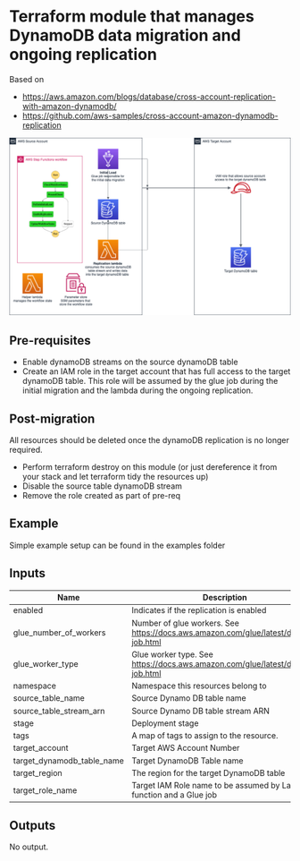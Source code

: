 # Terraform module that manages DynamoDB data migration and ongoing replication 

Based on

 * https://aws.amazon.com/blogs/database/cross-account-replication-with-amazon-dynamodb/
 * https://github.com/aws-samples/cross-account-amazon-dynamodb-replication

![DynamoDB replication](dynamodb-replication.png "DynamoDB replication infrastructure diagram")

## Pre-requisites
 * Enable dynamoDB streams on the source dynamoDB table
 * Create an IAM role in the target account that has full access to the target dynamoDB table. 
This role will be assumed by the glue job during the initial migration and the lambda 
during the ongoing replication.

## Post-migration
All resources should be deleted once the dynamoDB replication is no longer required.
 
 * Perform terraform destroy on this module (or just dereference it from your stack and 
 let terraform tidy the resources up)
 * Disable the source table dynamoDB stream
 * Remove the role created as part of pre-req 
 
## Example
Simple example setup can be found in the examples folder

## Inputs

| Name | Description | Type | Default | Required |
|------|-------------|------|---------|:--------:|
| enabled | Indicates if the replication is enabled | `bool` | `false` | no |
| glue\_number\_of\_workers | Number of glue workers. See https://docs.aws.amazon.com/glue/latest/dg/add-job.html | `number` | `145` | no |
| glue\_worker\_type | Glue worker type. See https://docs.aws.amazon.com/glue/latest/dg/add-job.html | `string` | `"G2.X"` | no |
| namespace | Namespace this resources belong to | `string` | n/a | yes |
| source\_table\_name | Source Dynamo DB table name | `string` | n/a | yes |
| source\_table\_stream\_arn | Source Dynamo DB table stream ARN | `string` | n/a | yes |
| stage | Deployment stage | `string` | n/a | yes |
| tags | A map of tags to assign to the resource. | `map(string)` | n/a | yes |
| target\_account | Target AWS Account Number | `string` | n/a | yes |
| target\_dynamodb\_table\_name | Target DynamoDB Table name | `string` | n/a | yes |
| target\_region | The region for the target DynamoDB table | `string` | n/a | yes |
| target\_role\_name | Target IAM Role name to be assumed by Lambda function and a Glue job | `string` | n/a | yes |

## Outputs

No output.

